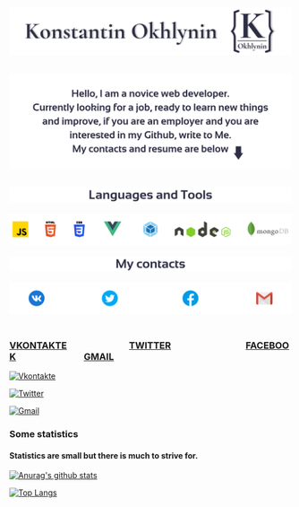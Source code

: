    ![Header](https://github.com/KonstantinOkhlynin/KonstantinOkhlynin/blob/main/assets/Headergithubname.svg)



   ![Header](https://github.com/KonstantinOkhlynin/KonstantinOkhlynin/blob/main/assets/Headergithub.svg)

   ![Header](https://github.com/KonstantinOkhlynin/KonstantinOkhlynin/blob/main/assets/1.svg)
   ![Header](https://github.com/KonstantinOkhlynin/KonstantinOkhlynin/blob/main/assets/READMEREPOSITORIES.svg)
   ![Header](https://github.com/KonstantinOkhlynin/KonstantinOkhlynin/blob/main/assets/2.svg)
   ![Header](https://github.com/KonstantinOkhlynin/KonstantinOkhlynin/blob/main/assets/READMEREPOSITORIESS.svg)
###   [VKONTAKTE](https://vk.com/kostyaok)       ‌‌‍‍ ‌‌‍‍ ‌‌‍‍ ‌‌‍‍ ‌‌‍‍[TWITTER](https://twitter.com/Konstantin_Okhl)         ‌‌‍‍[FACEBOOK](https://vk.com/kostyaok)       ‌‌‍‍ ‌‌‍‍ ‌‌‍‍ ‌‌‍‍ ‌‌‍‍ ‌‌‍‍ ‌‌‍‍ ‌‌‍‍ ‌‌‍‍<a href="mailto:Kostya.Okhlynin@gmail.com">GMAIL</a>

[![Vkontakte](https://img.shields.io/badge/-Vkontakte-ffffff?style=for-the-badge&logo=VK)](https://vk.com/kostyaok)

[![Twitter](https://img.shields.io/badge/-Twitter-ffffff?style=for-the-badge&logo=Twitter)](https://twitter.com/Konstantin_Okhl)

<a href="mailto:Kostya.Okhlynin@gmail.com">![Gmail](https://img.shields.io/badge/-Kostya.Okhlynin@gmail.com-ffffff?style=for-the-badge&logo=Gmail)</a>

### Some statistics
#### Statistics are small but there is much to strive for.
[![Anurag's github stats](https://github-readme-stats.vercel.app/api?username=KonstantinOkhlynin&show_icons=true&theme=great-gatsby&bg_color=ffffff&text_color=2D2D44)](https://github.com/anuraghazra/github-readme-stats)

[![Top Langs](https://github-readme-stats.vercel.app/api/top-langs/?username=KonstantinOkhlynin&layout=compact&theme=great-gatsby&bg_color=ffffff&text_color=2D2D44)](https://github.com/anuraghazra/github-readme-stats)
